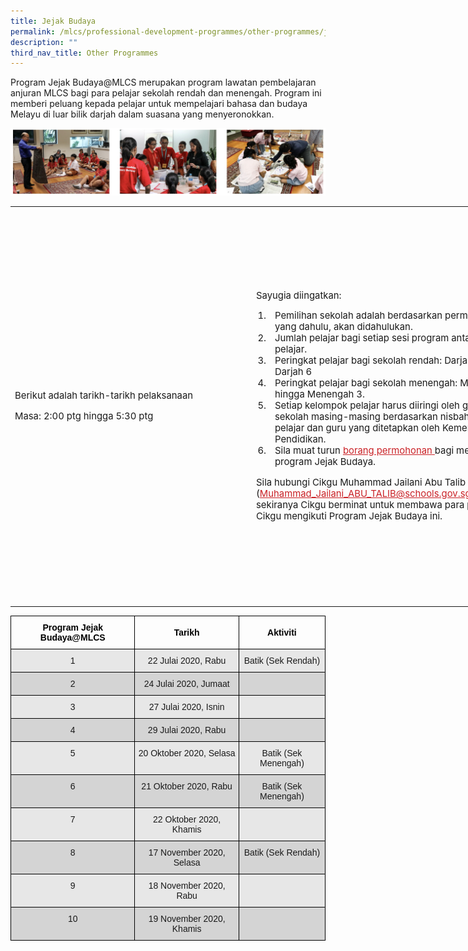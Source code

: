 ```yaml
---
title: Jejak Budaya
permalink: /mlcs/professional-development-programmes/other-programmes/jejak-budaya/
description: ""
third_nav_title: Other Programmes
---
```


Program Jejak Budaya@MLCS merupakan program lawatan pembelajaran anjuran MLCS bagi para pelajar sekolah rendah dan menengah. Program ini memberi peluang kepada pelajar untuk mempelajari bahasa dan budaya Melayu di luar bilik darjah dalam suasana yang menyeronokkan.

![Jejak Budaya](/images/Jejak%20Budaya.jpg)

<table style="box-sizing: border-box; width: 821px;"><tbody style="box-sizing: border-box;"><tr style="box-sizing: border-box; height: 639.5px;"><td style="box-sizing: border-box; width: 386px;"><p style="box-sizing: border-box; font-size: 1.0625em;">Berikut adalah tarikh-tarikh pelaksanaan</p><span style="box-sizing: border-box; color: rgb(255, 0, 0);"></span><span style="box-sizing: border-box; color: rgb(255, 0, 0);"></span><span style="box-sizing: border-box; color: rgb(255, 0, 0);"><strong style="box-sizing: border-box; font-weight: 600; color: rgb(255, 0, 0);"></strong></span><p style="box-sizing: border-box; font-size: 1.0625em;"><span style="box-sizing: border-box; color: rgb(255, 0, 0);"></span><strong style="box-sizing: border-box; font-weight: 600; color: rgb(255, 0, 0);"></strong></p><p style="box-sizing: border-box; font-size: 1.0625em;">Masa: 2:00 ptg hingga 5:30 ptg</p></td><td style="box-sizing: border-box; width: 430.805px;"><p style="box-sizing: border-box; font-size: 1.0625em;">&nbsp;</p><p style="box-sizing: border-box; font-size: 1.0625em;">Sayugia diingatkan:</p><ol style="box-sizing: border-box; padding-left: 20px; font-size: 1.0625em;"><li style="box-sizing: border-box; padding-left: 10px;">Pemilihan sekolah adalah berdasarkan permohonan yang dahulu, akan didahulukan.</li><li style="box-sizing: border-box; padding-left: 10px;">Jumlah pelajar bagi setiap sesi program antara 30-40 pelajar.</li><li style="box-sizing: border-box; padding-left: 10px;">Peringkat pelajar bagi sekolah rendah: Darjah 4 hingga Darjah 6</li><li style="box-sizing: border-box; padding-left: 10px;">Peringkat pelajar bagi sekolah menengah: Menengah 1 hingga Menengah 3.</li><li style="box-sizing: border-box; padding-left: 10px;">Setiap kelompok pelajar harus diiringi oleh guru sekolah masing-masing berdasarkan nisbah jumlah pelajar dan guru yang ditetapkan oleh Kementerian Pendidikan.</li><li style="box-sizing: border-box; padding-left: 10px;">Sila muat turun&nbsp;<a href="/files/jejak-budaya-application-form.pdf" target="_blank" title="borang permohonan" style="box-sizing: border-box; background-color: transparent; color: rgb(202, 33, 38);">borang permohonan</a><a href="/files/jejak-budaya-application-form.pdf" target="_blank" title="Borang permohonan" style="box-sizing: border-box; background-color: transparent; color: rgb(202, 33, 38);">&nbsp;</a>bagi mengikuti program Jejak Budaya.</li></ol><p style="box-sizing: border-box; font-size: 1.0625em;">Sila hubungi Cikgu Muhammad Jailani Abu Talib (<a href="mailto:Muhammad_Jailani_ABU_TALIB@schools.gov.sg" style="box-sizing: border-box; background-color: transparent; color: rgb(202, 33, 38);">Muhammad_Jailani_ABU_TALIB@schools.gov.sg</a>) sekiranya Cikgu berminat untuk membawa para pelajar Cikgu mengikuti Program Jejak Budaya ini.&nbsp;</p><p style="box-sizing: border-box; font-size: 1.0625em;"><br style="box-sizing: border-box; color: rgb(0, 0, 0); font-family: Hind, Arial, Helvetica, sans-serif; font-size: 17px; font-style: normal; font-variant-ligatures: normal; font-variant-caps: normal; font-weight: 400; letter-spacing: normal; orphans: 2; text-align: start; text-indent: 0px; text-transform: none; white-space: normal; widows: 2; word-spacing: 0px; -webkit-text-stroke-width: 0px; background-color: rgb(255, 255, 255); text-decoration-thickness: initial; text-decoration-style: initial; text-decoration-color: initial;"></p></td></tr></tbody></table>

<style type="text/css">
.tg  {border-collapse:collapse;border-spacing:0;}
.tg td{border-color:black;border-style:solid;border-width:1px;font-family:Arial, sans-serif;font-size:14px;
  overflow:hidden;padding:10px 5px;word-break:normal;}
.tg th{border-color:black;border-style:solid;border-width:1px;font-family:Arial, sans-serif;font-size:14px;
  font-weight:normal;overflow:hidden;padding:10px 5px;word-break:normal;}
.tg .tg-ag2m{background-color:#E7E7E7;text-align:left;vertical-align:top}
.tg .tg-c4ze{color:#000000;font-weight:bold;text-align:center;vertical-align:middle}
.tg .tg-b8q8{background-color:#E7E7E7;text-align:center;vertical-align:top}
.tg .tg-tsui{background-color:#D4D4D4;text-align:center;vertical-align:top}
.tg .tg-rfng{background-color:#D4D4D4;text-align:left;vertical-align:top}
</style>
<table class="tg">
<thead>
  <tr>
    <th class="tg-c4ze"><span style="font-weight:600">Program Jejak Budaya@MLCS</span></th>
    <th class="tg-c4ze"><span style="font-weight:600">Tarikh</span></th>
    <th class="tg-c4ze"><span style="font-weight:600">Aktiviti</span></th>
  </tr>
</thead>
<tbody>
  <tr>
    <td class="tg-b8q8">1</td>
    <td class="tg-b8q8">22 Julai 2020, Rabu</td>
    <td class="tg-b8q8">Batik (Sek Rendah)</td>
  </tr>
  <tr>
    <td class="tg-tsui">2</td>
    <td class="tg-tsui">24 Julai 2020, Jumaat</td>
    <td class="tg-rfng"></td>
  </tr>
  <tr>
    <td class="tg-b8q8">3</td>
    <td class="tg-b8q8">27 Julai 2020, Isnin</td>
    <td class="tg-ag2m"></td>
  </tr>
  <tr>
    <td class="tg-tsui">4</td>
    <td class="tg-tsui">29 Julai 2020, Rabu</td>
    <td class="tg-rfng"></td>
  </tr>
  <tr>
    <td class="tg-b8q8">5</td>
    <td class="tg-b8q8">20 Oktober 2020, Selasa</td>
    <td class="tg-b8q8">Batik (Sek Menengah)</td>
  </tr>
  <tr>
    <td class="tg-tsui">6</td>
    <td class="tg-tsui">21 Oktober 2020, Rabu</td>
    <td class="tg-tsui">Batik (Sek Menengah)</td>
  </tr>
  <tr>
    <td class="tg-b8q8">7</td>
    <td class="tg-b8q8">22 Oktober 2020, Khamis</td>
    <td class="tg-ag2m"></td>
  </tr>
  <tr>
    <td class="tg-tsui">8</td>
    <td class="tg-tsui">17 November 2020, Selasa</td>
    <td class="tg-tsui">Batik (Sek Rendah)</td>
  </tr>
  <tr>
    <td class="tg-b8q8">9</td>
    <td class="tg-b8q8">18 November 2020, Rabu</td>
    <td class="tg-ag2m"></td>
  </tr>
  <tr>
    <td class="tg-tsui">10</td>
    <td class="tg-tsui">19 November 2020, Khamis</td>
    <td class="tg-rfng"></td>
  </tr>
</tbody>
</table>